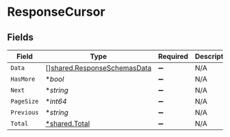 # ResponseCursor


## Fields

| Field                                                                             | Type                                                                              | Required                                                                          | Description                                                                       | Example                                                                           |
| --------------------------------------------------------------------------------- | --------------------------------------------------------------------------------- | --------------------------------------------------------------------------------- | --------------------------------------------------------------------------------- | --------------------------------------------------------------------------------- |
| `Data`                                                                            | [][shared.ResponseSchemasData](../../../pkg/models/shared/responseschemasdata.md) | :heavy_minus_sign:                                                                | N/A                                                                               |                                                                                   |
| `HasMore`                                                                         | **bool*                                                                           | :heavy_minus_sign:                                                                | N/A                                                                               |                                                                                   |
| `Next`                                                                            | **string*                                                                         | :heavy_minus_sign:                                                                | N/A                                                                               | YXVsdCBhbmQgYSBtYXhpbXVtIG1heF9yZXN1bHRzLol=                                      |
| `PageSize`                                                                        | **int64*                                                                          | :heavy_minus_sign:                                                                | N/A                                                                               |                                                                                   |
| `Previous`                                                                        | **string*                                                                         | :heavy_minus_sign:                                                                | N/A                                                                               | YXVsdCBhbmQgYSBtYXhpbXVtIG1heF9yZXN1bHRzLol=                                      |
| `Total`                                                                           | [*shared.Total](../../../pkg/models/shared/total.md)                              | :heavy_minus_sign:                                                                | N/A                                                                               |                                                                                   |